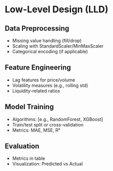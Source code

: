 # Low-Level Design (LLD)

## Data Preprocessing
- Missing value handling (fill/drop)
- Scaling with StandardScaler/MinMaxScaler
- Categorical encoding (if applicable)

## Feature Engineering
- Lag features for price/volume
- Volatility measures (e.g., rolling std)
- Liquidity-related ratios

## Model Training
- Algorithms: [e.g., RandomForest, XGBoost]
- Train/test split or cross-validation
- Metrics: MAE, MSE, R²

## Evaluation
- Metrics in table
- Visualization: Predicted vs Actual
